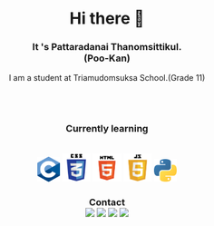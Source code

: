 <h1 align="center">
Hi there 👋 </h1>
<h3 align="center">It 's Pattaradanai Thanomsittikul.<br>
(Poo-Kan)<br></h3>
<p align="center">I am a student at Triamudomsuksa School.(Grade 11)</p><br>
<br><h3 align="center">Currently learning</h3>
<br>
<div align="center">
  <img src="https://github.com/Takedaxz/Takedaxz/blob/main/C.png?raw=true" width="40px">
  <img src="https://github.com/Takedaxz/Takedaxz/blob/main/CSS.png?raw=true" width="50px">
  <img src="https://github.com/Takedaxz/Takedaxz/blob/main/HTML.png?raw=true" width="50px">
  <img src="https://github.com/Takedaxz/Takedaxz/blob/main/Javascript.png?raw=true" width="50px">
  <img src="https://github.com/Takedaxz/Takedaxz/blob/main/Python.png?raw=true" width="40px">
</div>
<h3 align="center">Contact
  <div>
    <a href="http://gg.gg/v9bsu" target="_blank"><img src="picsture/ig.png" style="width:30px;"></a>
    <a href="http://gg.gg/v9bws" target="_blank"><img src="picsture/fb.png" style="width:30px;"></a>
    <a href="https://www.twitch.tv/takedax" target="_blank"><img src="picsture/twitch.png" style="width:30px;"></a>
    <a href="http://gg.gg/va3d3" target="_blank"><img src="picsture/yt.png" style="width:30px;"></a>
  </div>
</h3>
  
